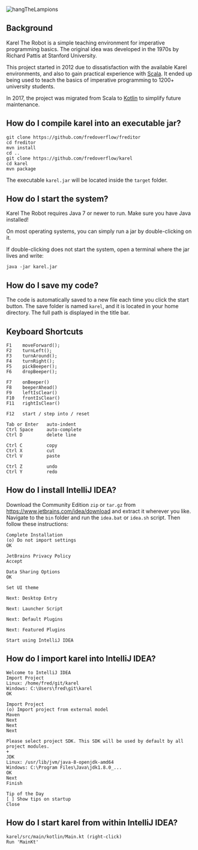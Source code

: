 ![hangTheLampions](http://i.imgur.com/hm4d30G.png)

## Background

Karel The Robot is a simple teaching environment for imperative programming basics.
The original idea was developed in the 1970s by Richard Pattis at Stanford University.

This project started in 2012 due to dissatisfaction with the available Karel environments,
and also to gain practical experience with [Scala](http://www.scala-lang.org).
It ended up being used to teach the basics of imperative programming to 1200+ university students.

In 2017, the project was migrated from Scala to [Kotlin](https://kotlinlang.org) to simplify future maintenance.

## How do I compile karel into an executable jar?
```
git clone https://github.com/fredoverflow/freditor
cd freditor
mvn install
cd ..
git clone https://github.com/fredoverflow/karel
cd karel
mvn package
```
The executable `karel.jar` will be located inside the `target` folder.

## How do I start the system?

Karel The Robot requires Java 7 or newer to run. Make sure you have Java installed!

On most operating systems, you can simply run a jar by double-clicking on it.

If double-clicking does not start the system, open a terminal where the jar lives and write:

    java -jar karel.jar

## How do I save my code?

The code is automatically saved to a new file each time you click the start button.
The save folder is named `karel`, and it is located in your home directory.
The full path is displayed in the title bar.

## Keyboard Shortcuts

    F1    moveForward();
    F2    turnLeft();
    F3    turnAround();
    F4    turnRight();
    F5    pickBeeper();
    F6    dropBeeper();

    F7    onBeeper()
    F8    beeperAhead()
    F9    leftIsClear()
    F10   frontIsClear()
    F11   rightIsClear()

    F12   start / step into / reset

    Tab or Enter   auto-indent
    Ctrl Space     auto-complete
    Ctrl D         delete line

    Ctrl C         copy
    Ctrl X         cut
    Ctrl V         paste

    Ctrl Z         undo
    Ctrl Y         redo

## How do I install IntelliJ IDEA?

Download the Community Edition `zip` or `tar.gz` from https://www.jetbrains.com/idea/download and extract it wherever you like.
Navigate to the `bin` folder and run the `idea.bat` or `idea.sh` script.
Then follow these instructions:
```
Complete Installation
(o) Do not import settings
OK

JetBrains Privacy Policy
Accept

Data Sharing Options
OK

Set UI theme

Next: Desktop Entry

Next: Launcher Script

Next: Default Plugins

Next: Featured Plugins

Start using IntelliJ IDEA
```

## How do I import karel into IntelliJ IDEA?
```
Welcome to IntelliJ IDEA
Import Project
Linux: /home/fred/git/karel
Windows: C:\Users\fred\git\karel
OK

Import Project
(o) Import project from external model
Maven
Next
Next
Next

Please select project SDK. This SDK will be used by default by all project modules.
+
JDK
Linux: /usr/lib/jvm/java-8-openjdk-amd64
Windows: C:\Program Files\Java\jdk1.8.0_...
OK
Next
Finish

Tip of the Day
[ ] Show tips on startup
Close
```

## How do I start karel from within IntelliJ IDEA?

```
karel/src/main/kotlin/Main.kt (right-click)
Run 'MainKt'
```
